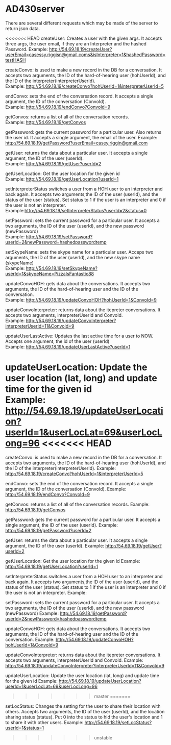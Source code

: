# AD430server
There are several different requests which may be made of the server to return json data.

<<<<<<< HEAD
createUser: Creates a user with the given args. It accepts three args, the user email, if they are an Interpreter and the hashed Password.
Example: http://54.69.18.19/createUser?userEmail=casessy.riggisn@gmail.coms&isInterpreter=1&hashedPassword=testHASH

createConvo: is used to make a new record in the DB for a conversation. It accepts two arguments, the ID of the hard-of-hearing user (hohUserId), and the ID of the interpreter(interpreterUserId).  
Example: http://54.69.18.19/createConvo?hohUserId=1&interpreterUserId=5

endConvo: sets the end of the conversation record. It accepts a single argument, the ID of the conversation (ConvoId).  
Example: http://54.69.18.19/endConvo?ConvoId=9

getConvos: returns a list of all of the conversation records.  
Example: http://54.69.18.19/getConvos

getPassword: gets the current password for a particular user. Also returns the user id. It accepts a single argument, the email of the user. 
Example: http://54.69.18.19/getPassword?userEmail=casey.riggin@gmail.com

getUser: returns the data about a particular user. It accepts a single argument, the ID of the user (userId).  
Example: http://54.69.18.19/getUser?userId=2

getUserLocation: Get the user location for the given id  
Example: http://54.69.18.19/getUserLocation?userId=1

setInterpreterStatus switches a user from a HOH user to an interpreter and back again. It accepts two arguments,the ID of the user (userId), and the status of the user (status). Set status to 1 if the user is an interpreter and 0 if the user is not an interpreter.  
Example:http://54.69.18.19/setInterpreterStatus?userId=2&status=0

setPassword: sets the current password for a particular user. It accepts a two arguments, the ID of the user (userId), and the new password   (newPassword)  
Example: http://54.69.18.19/setPassword?userId=2&newPassword=hashedpasswordtemp

setSkypeName: sets the skype name for a particular user.  Acceps two arguments, the ID of the user (userId), and the new skype name (skypeName)  
Example: http://54.69.18.19/setSkypeName?userId=1&skypeName=PizzaIsFantastic88

updateConvoHOH: gets data about the conversations. It accepts two arguments, the ID of the hard-of-hearing user and the ID of the conversation.  
Example: http://54.69.18.19/updateConvoHOH?hohUserId=1&ConvoId=9

updateConvoInterpreter: returns data about the itepreter conversations. It accepts two arguments, interpreterUserId and ConvoId.  
Example: http://54.69.18.19/updateConvoInterpreter?interpreterUserId=11&ConvoId=9

updateUserLastActive: Updates the last active time for a user to NOW. Accepts one argument, the id of the user (userId)  
Example: http://54.69.18.19/updateUserLastActive?userId=1

updateUserLocation: Update the user location (lat, long) and update time for the given id  
Example: http://54.69.18.19/updateUserLocation?userId=1&userLocLat=69&userLocLong=96
<<<<<<< HEAD
=======
createConvo: is used to make a new record in the DB for a conversation. It accepts two arguments, the ID of the hard-of-hearing user (hohUserId), and the ID of the interpreter(interpreterUserId).
Example: http://54.69.18.19/createConvo?hohUserId=1&interpreterUserId=5

endConvo: sets the end of the conversation record. It accepts a single argument, the ID of the conversation (ConvoId).
Example: http://54.69.18.19/endConvo?ConvoId=9

getConvos: returns a list of all of the conversation records.
Example: http://54.69.18.19/getConvos

getPassword: gets the current password for a particular user. It accepts a single argument, the ID of the user (userId).
Example: http://54.69.18.19/getPassword?userId=2

getUser: returns the data about a particular user. It accepts a single argument, the ID of the user (userId).
Example: http://54.69.18.19/getUser?userId=2

getUserLocation: Get the user location for the given id
Example: http://54.69.18.19/getUserLocation?userId=1

setInterpreterStatus switches a user from a HOH user to an interpreter and back again. It accepts two arguments,the ID of the user (userId), and the status of the user (status). Set status to 1 if the user is an interpreter and 0 if the user is not an interpreter.
Example:

setPassword: sets the current password for a particular user. It accepts a two arguments, the ID of the user (userId), and the new password   (newPassword)
Example: http://54.69.18.19/getPassword?userId=2&newPassword=hashedpasswordtemp

updateConvoHOH: gets data about the conversations. It accepts two arguments, the ID of the hard-of-hearing user and the ID of the conversation.
Example: http://54.69.18.19/updateConvoHOH?hohUserId=1&ConvoId=9

updateConvoInterpreter: returns data about the itepreter conversations. It accepts two arguments, interpreterUserId and ConvoId.
Example: http://54.69.18.19/updateConvoInterpreter?interpreterUserId=11&ConvoId=9

updateUserLocation: Update the user location (lat, long) and update time for the given id
Example: http://54.69.18.19/updateUserLocation?userId=1&userLocLat=69&userLocLong=96

>>>>>>> master
=======

setLocStatus: Changes the setting for the user to share their location with others. Accepts two arguments, the ID of the user (userId), and the location sharing status (status). Put 0 into the status to hid the user's location and 1 to share it with other users.
Example: http://54.69.18.19/setLocStatus?userId=1&status=1
>>>>>>> unstable
